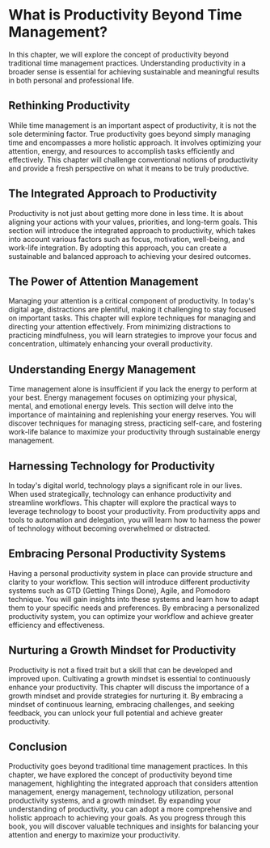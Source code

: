 # What is Productivity Beyond Time Management?

In this chapter, we will explore the concept of productivity beyond traditional time management practices. Understanding productivity in a broader sense is essential for achieving sustainable and meaningful results in both personal and professional life.

## Rethinking Productivity

While time management is an important aspect of productivity, it is not the sole determining factor. True productivity goes beyond simply managing time and encompasses a more holistic approach. It involves optimizing your attention, energy, and resources to accomplish tasks efficiently and effectively. This chapter will challenge conventional notions of productivity and provide a fresh perspective on what it means to be truly productive.

## The Integrated Approach to Productivity

Productivity is not just about getting more done in less time. It is about aligning your actions with your values, priorities, and long-term goals. This section will introduce the integrated approach to productivity, which takes into account various factors such as focus, motivation, well-being, and work-life integration. By adopting this approach, you can create a sustainable and balanced approach to achieving your desired outcomes.

## The Power of Attention Management

Managing your attention is a critical component of productivity. In today's digital age, distractions are plentiful, making it challenging to stay focused on important tasks. This chapter will explore techniques for managing and directing your attention effectively. From minimizing distractions to practicing mindfulness, you will learn strategies to improve your focus and concentration, ultimately enhancing your overall productivity.

## Understanding Energy Management

Time management alone is insufficient if you lack the energy to perform at your best. Energy management focuses on optimizing your physical, mental, and emotional energy levels. This section will delve into the importance of maintaining and replenishing your energy reserves. You will discover techniques for managing stress, practicing self-care, and fostering work-life balance to maximize your productivity through sustainable energy management.

## Harnessing Technology for Productivity

In today's digital world, technology plays a significant role in our lives. When used strategically, technology can enhance productivity and streamline workflows. This chapter will explore the practical ways to leverage technology to boost your productivity. From productivity apps and tools to automation and delegation, you will learn how to harness the power of technology without becoming overwhelmed or distracted.

## Embracing Personal Productivity Systems

Having a personal productivity system in place can provide structure and clarity to your workflow. This section will introduce different productivity systems such as GTD (Getting Things Done), Agile, and Pomodoro technique. You will gain insights into these systems and learn how to adapt them to your specific needs and preferences. By embracing a personalized productivity system, you can optimize your workflow and achieve greater efficiency and effectiveness.

## Nurturing a Growth Mindset for Productivity

Productivity is not a fixed trait but a skill that can be developed and improved upon. Cultivating a growth mindset is essential to continuously enhance your productivity. This chapter will discuss the importance of a growth mindset and provide strategies for nurturing it. By embracing a mindset of continuous learning, embracing challenges, and seeking feedback, you can unlock your full potential and achieve greater productivity.

## Conclusion

Productivity goes beyond traditional time management practices. In this chapter, we have explored the concept of productivity beyond time management, highlighting the integrated approach that considers attention management, energy management, technology utilization, personal productivity systems, and a growth mindset. By expanding your understanding of productivity, you can adopt a more comprehensive and holistic approach to achieving your goals. As you progress through this book, you will discover valuable techniques and insights for balancing your attention and energy to maximize your productivity.
